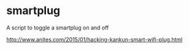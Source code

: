 # smartplug
A script to toggle a smartplug on and off


http://www.anites.com/2015/01/hacking-kankun-smart-wifi-plug.html
